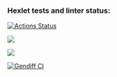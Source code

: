 ### Hexlet tests and linter status:
[![Actions Status](https://github.com/Valerii-Denisov/python-project-lvl2/workflows/hexlet-check/badge.svg)](https://github.com/Valerii-Denisov/python-project-lvl2/actions)

<a href="https://codeclimate.com/github/Valerii-Denisov/python-project-lvl2/maintainability"><img src="https://api.codeclimate.com/v1/badges/353756ee1d4446c19be6/maintainability" /></a>

<a href="https://codeclimate.com/github/Valerii-Denisov/python-project-lvl2/test_coverage"><img src="https://api.codeclimate.com/v1/badges/353756ee1d4446c19be6/test_coverage" /></a>

[![Gendiff CI](https://github.com/Valerii-Denisov/python-project-lvl2/actions/workflows/projectci.yml/badge.svg)](https://github.com/Valerii-Denisov/python-project-lvl2/actions/workflows/projectci.yml)